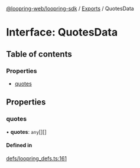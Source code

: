 [@loopring-web/loopring-sdk](../README.md) / [Exports](../modules.md) / QuotesData

# Interface: QuotesData

## Table of contents

### Properties

- [quotes](QuotesData.md#quotes)

## Properties

### quotes

• **quotes**: `any`[][]

#### Defined in

[defs/loopring_defs.ts:161](https://github.com/Loopring/loopring_sdk/blob/f560ad6/src/defs/loopring_defs.ts#L161)
